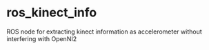 # ros_kinect_info
ROS node for extracting kinect information as accelerometer without interfering with OpenNI2
